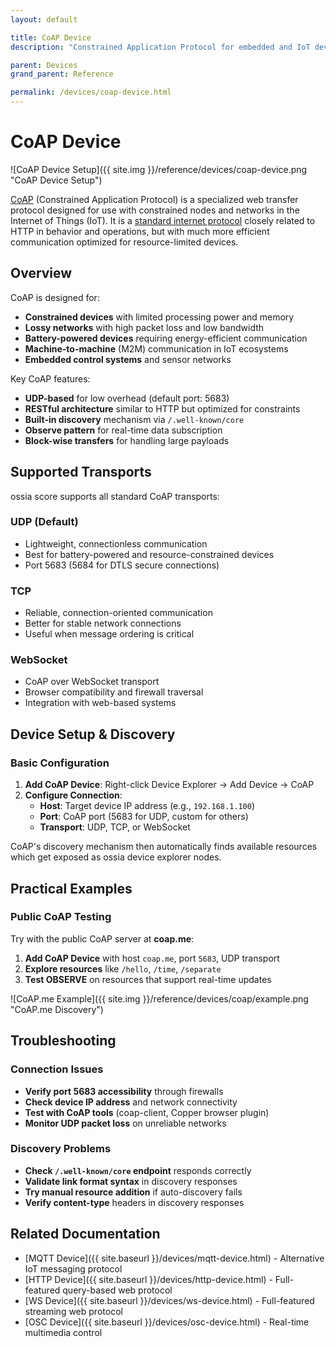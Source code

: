 ```yaml
---
layout: default

title: CoAP Device
description: "Constrained Application Protocol for embedded and IoT devices"

parent: Devices
grand_parent: Reference

permalink: /devices/coap-device.html
---
```


# CoAP Device

![CoAP Device Setup]({{ site.img }}/reference/devices/coap-device.png "CoAP Device Setup")

[CoAP](https://en.wikipedia.org/wiki/Constrained_Application_Protocol) (Constrained Application Protocol) is a specialized web transfer protocol designed for use with constrained nodes and networks in the Internet of Things (IoT). It is a [standard internet protocol](https://datatracker.ietf.org/doc/html/rfc7252) closely related to HTTP in behavior and operations, but with much more efficient communication optimized for resource-limited devices.

## Overview

CoAP is designed for:
- **Constrained devices** with limited processing power and memory
- **Lossy networks** with high packet loss and low bandwidth
- **Battery-powered devices** requiring energy-efficient communication
- **Machine-to-machine** (M2M) communication in IoT ecosystems
- **Embedded control systems** and sensor networks

Key CoAP features:
- **UDP-based** for low overhead (default port: 5683)
- **RESTful architecture** similar to HTTP but optimized for constraints
- **Built-in discovery** mechanism via `/.well-known/core`
- **Observe pattern** for real-time data subscription
- **Block-wise transfers** for handling large payloads

## Supported Transports

ossia score supports all standard CoAP transports:

### UDP (Default)
- Lightweight, connectionless communication
- Best for battery-powered and resource-constrained devices
- Port 5683 (5684 for DTLS secure connections)

### TCP
- Reliable, connection-oriented communication  
- Better for stable network connections
- Useful when message ordering is critical

### WebSocket
- CoAP over WebSocket transport
- Browser compatibility and firewall traversal
- Integration with web-based systems

## Device Setup & Discovery

### Basic Configuration

1. **Add CoAP Device**: Right-click Device Explorer → Add Device → CoAP
2. **Configure Connection**:
   - **Host**: Target device IP address (e.g., `192.168.1.100`)
   - **Port**: CoAP port (5683 for UDP, custom for others)
   - **Transport**: UDP, TCP, or WebSocket

CoAP's discovery mechanism then automatically finds available resources which get exposed as ossia device explorer nodes.

## Practical Examples

### Public CoAP Testing

Try with the public CoAP server at **coap.me**:

1. **Add CoAP Device** with host `coap.me`, port `5683`, UDP transport
2. **Explore resources** like `/hello`, `/time`, `/separate`
3. **Test OBSERVE** on resources that support real-time updates

![CoAP.me Example]({{ site.img }}/reference/devices/coap/example.png "CoAP.me Discovery")

## Troubleshooting

### Connection Issues
- **Verify port 5683 accessibility** through firewalls
- **Check device IP address** and network connectivity
- **Test with CoAP tools** (coap-client, Copper browser plugin)
- **Monitor UDP packet loss** on unreliable networks

### Discovery Problems
- **Check `/.well-known/core` endpoint** responds correctly
- **Validate link format syntax** in discovery responses
- **Try manual resource addition** if auto-discovery fails
- **Verify content-type** headers in discovery responses

## Related Documentation

- [MQTT Device]({{ site.baseurl }}/devices/mqtt-device.html) - Alternative IoT messaging protocol
- [HTTP Device]({{ site.baseurl }}/devices/http-device.html) - Full-featured query-based web protocol
- [WS Device]({{ site.baseurl }}/devices/ws-device.html) - Full-featured streaming web protocol
- [OSC Device]({{ site.baseurl }}/devices/osc-device.html) - Real-time multimedia control
